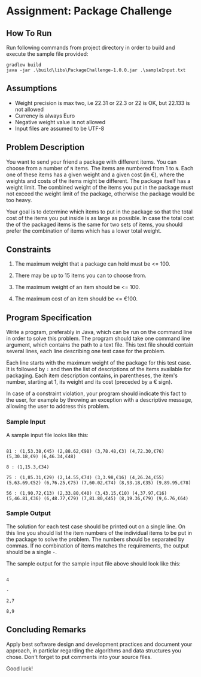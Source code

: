 # Assignment: Package Challenge## How To RunRun following commands from project directory in order to build and execute the sample file provided:   ```gradlew buildjava -jar .\build\libs\PackageChallenge-1.0.0.jar .\sampleInput.txt ```## Assumptions* Weight precision is max two, i.e 22.31 or 22.3 or 22 is OK, but 22.133 is not allowed* Currency is always Euro* Negative weight value is not allowed * Input files are assumed to be UTF-8 ## Problem DescriptionYou want to send your friend a package with different items. You can choose from a number of `N` items. The items are numbered from 1 to `N`. Each one of these items has a given weight and a given cost (in €), where the weights and costs of the items might be different. The package itself has a weight limit. The combined weight of the items you put in the package must not exceed the weight limit of the package, otherwise the package would be too heavy.Your goal is to determine which items to put in the package so that the total cost of the items you put inside is as large as possible. In case the total cost the of the packaged items is the same for two sets of items, you should prefer the combination of items which has a lower total weight.## Constraints1. The maximum weight that a package can hold must be <= 100.2. There may be up to 15 items you can to choose from.3. The maximum weight of an item should be <= 100.4. The maximum cost of an item should be <= €100.## Program SpecificationWrite a program, preferably in Java, which can be run on the command line in order to solve this problem. The program should take one command line argument, which contains the path to a text file. This text file should contain several lines, each line describing one test case for the problem.Each line starts with the maximum weight of the package for this test case. It is followed by ` : ` and then the list of descriptions of the items available for packaging. Each item description contains, in parentheses, the item's number, starting at 1, its weight and its cost (preceded by a € sign).In case of a constraint violation, your program should indicate this fact to the user, for example by throwing an exception with a descriptive message, allowing the user to address this problem.### Sample InputA sample input file looks like this:```81 : (1,53.38,€45) (2,88.62,€98) (3,78.48,€3) (4,72.30,€76) (5,30.18,€9) (6,46.34,€48)8 : (1,15.3,€34)75 : (1,85.31,€29) (2,14.55,€74) (3,3.98,€16) (4,26.24,€55) (5,63.69,€52) (6,76.25,€75) (7,60.02,€74) (8,93.18,€35) (9,89.95,€78)56 : (1,90.72,€13) (2,33.80,€40) (3,43.15,€10) (4,37.97,€16) (5,46.81,€36) (6,48.77,€79) (7,81.80,€45) (8,19.36,€79) (9,6.76,€64)```### Sample OutputThe solution for each test case should be printed out on a single line. On this line you should list the item numbers of the individual items to be put in the package to solve the problem. The numbers should be separated by commas. If no combination of items matches the requirements, the output should be a single `-`.The sample output for the sample input file above should look like this:```4-2,78,9```## Concluding RemarksApply best software design and development practices and document your approach, in particlar regarding the algorithms and data structures you chose. Don't forget to put comments into your source files.Good luck!